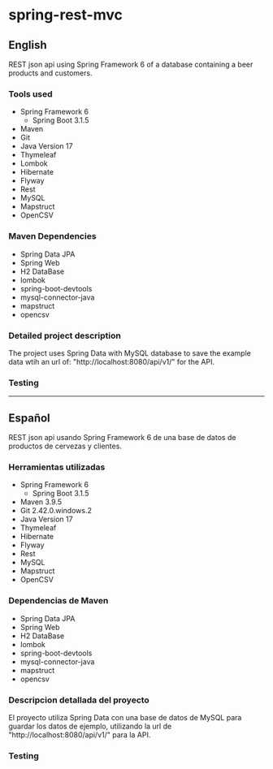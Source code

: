 # spring-rest-mvc
## English
REST json api using Spring Framework 6 of a database containing a beer products and customers.

### Tools used
- Spring Framework 6
    - Spring Boot 3.1.5
- Maven
- Git 
- Java Version 17
- Thymeleaf
- Lombok
- Hibernate
- Flyway
- Rest
- MySQL
- Mapstruct
- OpenCSV


### Maven Dependencies
- Spring Data JPA
- Spring Web
- H2 DataBase
- lombok
- spring-boot-devtools
- mysql-connector-java
- mapstruct
- opencsv

### Detailed project description
The project uses Spring Data with MySQL database to save the example data wtih an url of: "http://localhost:8080/api/v1/" for the API.

### Testing




___________________________________________________



## Español
REST json api usando Spring Framework 6 de una base de datos de productos de cervezas y clientes.

### Herramientas utilizadas
- Spring Framework 6
    - Spring Boot 3.1.5
- Maven 3.9.5
- Git 2.42.0.windows.2
- Java Version 17
- Thymeleaf
- Hibernate
- Flyway
- Rest
- MySQL
- Mapstruct
- OpenCSV

### Dependencias de Maven 
- Spring Data JPA
- Spring Web
- H2 DataBase
- lombok
- spring-boot-devtools
- mysql-connector-java
- mapstruct
- opencsv

### Descripcion detallada del proyecto
El proyecto utiliza Spring Data con una base de datos de MySQL para guardar los datos de ejemplo, utilizando la url de  "http://localhost:8080/api/v1/" para la API.

### Testing

